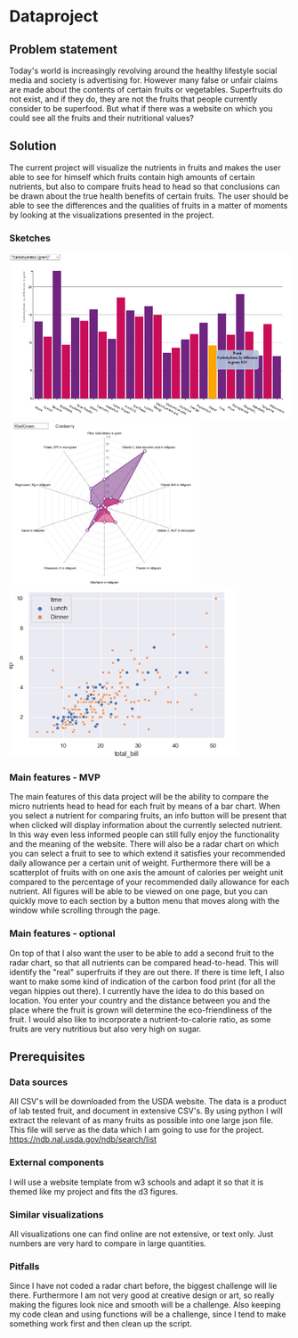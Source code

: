 # Dataproject
## Problem statement
Today's world is increasingly revolving around the healthy lifestyle social media and society is advertising for. However many false or unfair claims are made about the contents of certain fruits or vegetables. Superfruits do not exist, and if they do, they are not the fruits that people currently consider to be superfood. But what if there was a website on which you could see all the fruits and their nutritional values?

## Solution
The current project will visualize the nutrients in fruits and makes the user able to see for himself which fruits contain high amounts of certain nutrients, but also to compare fruits head to head so that conclusions can be drawn about the true health benefits of certain fruits. The user should be able to see the differences and the qualities of fruits in a matter of moments by looking at the visualizations presented in the project. 
### Sketches
<img src="images/barchartexample.PNG" height="300">
<img src="images/radarchartexample.PNG" height="300">
<img src="images/scatterplotexample.PNG" height="300">

### Main features - MVP
The main features of this data project will be the ability to compare the micro nutrients head to head for each fruit by means of a bar chart. When you select a nutrient for comparing fruits, an info button will be present that when clicked will display information about the currently selected nutrient. In this way even less informed people can still fully enjoy the functionality and the meaning of the website. There will also be a radar chart on which you can select a fruit to see to which extend it satisfies your recommended daily allowance per a certain unit of weight. Furthermore there will be a scatterplot of fruits with on one axis the amount of calories per weight unit compared to the percentage of your recommended daily allowance for each nutrient. All figures will be able to be viewed on one page, but you can quickly move to each section by a button menu that moves along with the window while scrolling through the page.

### Main features - optional
On top of that I also want the user to be able to add a second fruit to the radar chart, so that all nutrients can be compared head-to-head. This will identify the "real" superfruits if they are out there. If there is time left, I also want to make some kind of indication of the carbon food print (for all the vegan hippies out there). I currently have the idea to do this based on location. You enter your country and the distance between you and the place where the fruit is grown will determine the eco-friendliness of the fruit. I would also like to incorporate a nutrient-to-calorie ratio, as some fruits are very nutritious but also very high on sugar. 

## Prerequisites
### Data sources
All CSV's will be downloaded from the USDA website. The data is a product of lab tested fruit, and document in extensive CSV's. By using python I will extract the relevant of as many fruits as possible into one large json file. This file will serve as the data which I am going to use for the project. https://ndb.nal.usda.gov/ndb/search/list
### External components
I will use a website template from w3 schools and adapt it so that it is themed like my project and fits the d3 figures. 
### Similar visualizations
All visualizations one can find online are not extensive, or text only. Just numbers are very hard to compare in large quantities. 
### Pitfalls
Since I have not coded a radar chart before, the biggest challenge will lie there. Furthermore I am not very good at creative design or art, so really making the figures look nice and smooth will be a challenge. Also keeping my code clean and using functions will be a challenge, since I tend to make something work first and then clean up the script. 



